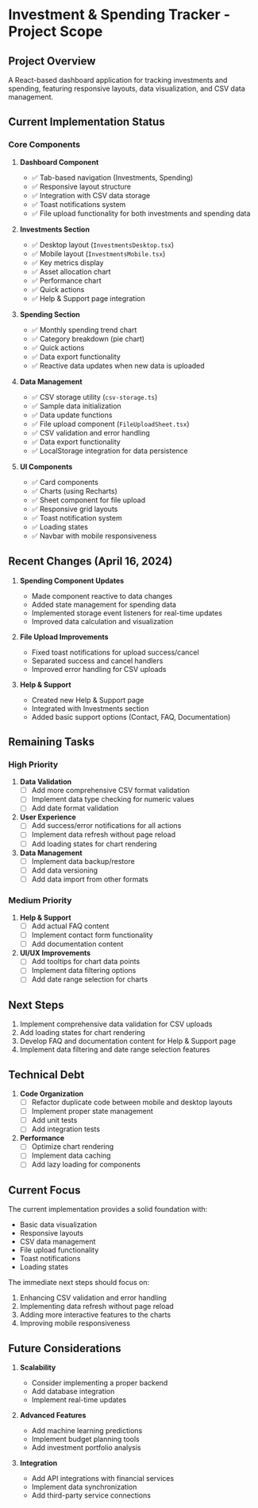 # Investment & Spending Tracker - Project Scope

## Project Overview
A React-based dashboard application for tracking investments and spending, featuring responsive layouts, data visualization, and CSV data management.

## Current Implementation Status

### Core Components
1. **Dashboard Component**
   - ✅ Tab-based navigation (Investments, Spending)
   - ✅ Responsive layout structure
   - ✅ Integration with CSV data storage
   - ✅ Toast notifications system
   - ✅ File upload functionality for both investments and spending data

2. **Investments Section**
   - ✅ Desktop layout (`InvestmentsDesktop.tsx`)
   - ✅ Mobile layout (`InvestmentsMobile.tsx`)
   - ✅ Key metrics display
   - ✅ Asset allocation chart
   - ✅ Performance chart
   - ✅ Quick actions
   - ✅ Help & Support page integration

3. **Spending Section**
   - ✅ Monthly spending trend chart
   - ✅ Category breakdown (pie chart)
   - ✅ Quick actions
   - ✅ Data export functionality
   - ✅ Reactive data updates when new data is uploaded

4. **Data Management**
   - ✅ CSV storage utility (`csv-storage.ts`)
   - ✅ Sample data initialization
   - ✅ Data update functions
   - ✅ File upload component (`FileUploadSheet.tsx`)
   - ✅ CSV validation and error handling
   - ✅ Data export functionality
   - ✅ LocalStorage integration for data persistence

5. **UI Components**
   - ✅ Card components
   - ✅ Charts (using Recharts)
   - ✅ Sheet component for file upload
   - ✅ Responsive grid layouts
   - ✅ Toast notification system
   - ✅ Loading states
   - ✅ Navbar with mobile responsiveness

## Recent Changes (April 16, 2024)
1. **Spending Component Updates**
   - Made component reactive to data changes
   - Added state management for spending data
   - Implemented storage event listeners for real-time updates
   - Improved data calculation and visualization

2. **File Upload Improvements**
   - Fixed toast notifications for upload success/cancel
   - Separated success and cancel handlers
   - Improved error handling for CSV uploads

3. **Help & Support**
   - Created new Help & Support page
   - Integrated with Investments section
   - Added basic support options (Contact, FAQ, Documentation)

## Remaining Tasks

### High Priority
1. **Data Validation**
   - [ ] Add more comprehensive CSV format validation
   - [ ] Implement data type checking for numeric values
   - [ ] Add date format validation

2. **User Experience**
   - [ ] Add success/error notifications for all actions
   - [ ] Implement data refresh without page reload
   - [ ] Add loading states for chart rendering

3. **Data Management**
   - [ ] Implement data backup/restore
   - [ ] Add data versioning
   - [ ] Add data import from other formats

### Medium Priority
1. **Help & Support**
   - [ ] Add actual FAQ content
   - [ ] Implement contact form functionality
   - [ ] Add documentation content

2. **UI/UX Improvements**
   - [ ] Add tooltips for chart data points
   - [ ] Implement data filtering options
   - [ ] Add date range selection for charts

## Next Steps
1. Implement comprehensive data validation for CSV uploads
2. Add loading states for chart rendering
3. Develop FAQ and documentation content for Help & Support page
4. Implement data filtering and date range selection features

## Technical Debt
1. **Code Organization**
   - [ ] Refactor duplicate code between mobile and desktop layouts
   - [ ] Implement proper state management
   - [ ] Add unit tests
   - [ ] Add integration tests

2. **Performance**
   - [ ] Optimize chart rendering
   - [ ] Implement data caching
   - [ ] Add lazy loading for components

## Current Focus
The current implementation provides a solid foundation with:
- Basic data visualization
- Responsive layouts
- CSV data management
- File upload functionality
- Toast notifications
- Loading states

The immediate next steps should focus on:
1. Enhancing CSV validation and error handling
2. Implementing data refresh without page reload
3. Adding more interactive features to the charts
4. Improving mobile responsiveness

## Future Considerations
1. **Scalability**
   - Consider implementing a proper backend
   - Add database integration
   - Implement real-time updates

2. **Advanced Features**
   - Add machine learning predictions
   - Implement budget planning tools
   - Add investment portfolio analysis

3. **Integration**
   - Add API integrations with financial services
   - Implement data synchronization
   - Add third-party service connections 